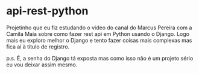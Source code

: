 # api-rest-python
Projetinho que eu fiz estudando o video do canal do Marcus Pereira com a Camila Maia sobre como fazer rest api em Python usando o Django. Logo mais eu exploro melhor o Django e tento fazer coisas mais complexas mas fica aí à título de registro.

p.s. É, a senha do Django tá exposta mas como isso não é um projeto sério eu vou deixar assim mesmo.
